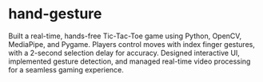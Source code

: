 # hand-gesture
Built a real-time, hands-free Tic-Tac-Toe game using Python, OpenCV, MediaPipe, and Pygame. Players control moves with index finger gestures, with a 2-second selection delay for accuracy. Designed interactive UI, implemented gesture detection, and managed real-time video processing for a seamless gaming experience.
